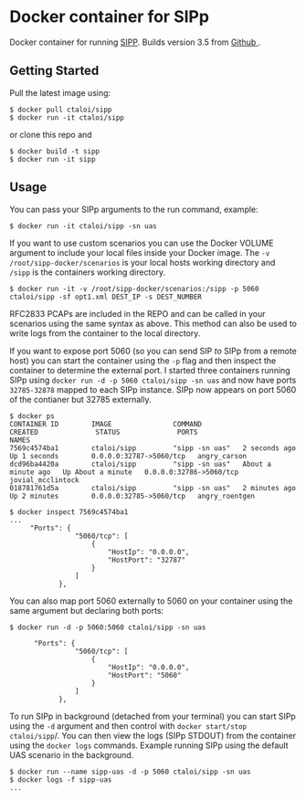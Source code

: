 # Docker container for SIPp

Docker container for running [SIPP](http://sipp.sourceforge.net/index.html).  Builds version 3.5 from [Github ](https://github.com/SIPp/).

## Getting Started

Pull the latest image using:

```
$ docker pull ctaloi/sipp
$ docker run -it ctaloi/sipp
```

or clone this repo and

```
$ docker build -t sipp
$ docker run -it sipp
```

## Usage

You can pass your SIPp arguments to the run command, example:

```
$ docker run -it ctaloi/sipp -sn uas
```

If you want to use custom scenarios you can use the Docker VOLUME argument to include your local files inside your Docker image.  The `-v /root/sipp-docker/scenarios` is your local hosts working directory and `/sipp` is the containers working directory.

```
$ docker run -it -v /root/sipp-docker/scenarios:/sipp -p 5060 ctaloi/sipp -sf opt1.xml DEST_IP -s DEST_NUMBER
```

RFC2833 PCAPs are included in the REPO and can be called in your scenarios using the same syntax as above.  This method can also be used to write logs from the container to the local directory.

If you want to expose port 5060 (so you can send SIP _to_ SIPp from a remote host) you can start the container using the `-p` flag and then inspect the container to determine the external port.  I started three containers running SIPp using `docker run -d -p 5060 ctaloi/sipp -sn uas` and now have ports `32785-32878` mapped to each SIPp instance.  SIPp now appears on port 5060 of the contianer but 32785 externally.

```
$ docker ps
CONTAINER ID        IMAGE               COMMAND                  CREATED              STATUS              PORTS                     NAMES
7569c4574ba1        ctaloi/sipp         "sipp -sn uas"   2 seconds ago        Up 1 seconds        0.0.0.0:32787->5060/tcp   angry_carson
dcd96ba4420a        ctaloi/sipp         "sipp -sn uas"   About a minute ago   Up About a minute   0.0.0.0:32786->5060/tcp   jovial_mcclintock
018781761d5a        ctaloi/sipp         "sipp -sn uas"   2 minutes ago        Up 2 minutes        0.0.0.0:32785->5060/tcp   angry_roentgen

$ docker inspect 7569c4574ba1
...
     "Ports": {
                "5060/tcp": [
                    {
                        "HostIp": "0.0.0.0",
                        "HostPort": "32787"
                    }
                ]
            },
```

You can also map port 5060 externally to 5060 on your container using the same argument but declaring both ports:

```
$ docker run -d -p 5060:5060 ctaloi/sipp -sn uas

      "Ports": {
                "5060/tcp": [
                    {
                        "HostIp": "0.0.0.0",
                        "HostPort": "5060"
                    }
                ]
            },

```

To run SIPp in background (detached from your terminal) you can start SIPp using the `-d` argument and then control with `docker start/stop ctaloi/sipp`/.  You can then view the logs (SIPp STDOUT) from the container using the `docker logs` commands.  Example running SIPp using the default UAS scenario in the background.

```
$ docker run --name sipp-uas -d -p 5060 ctaloi/sipp -sn uas
$ docker logs -f sipp-uas
...
```
